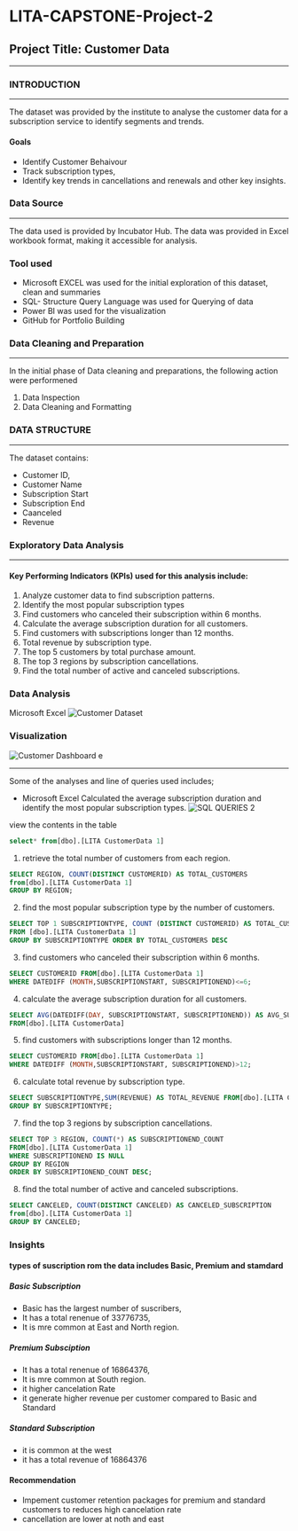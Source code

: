# LITA-CAPSTONE-Project-2
## Project Title: Customer Data
---

### INTRODUCTION
---
The dataset was provided by the institute to analyse the customer data for a subscription service to identify segments and trends.
#### Goals
- Identify Customer Behaivour
- Track subscription types, 
- Identify key trends in cancellations and renewals and other key insights.

### Data Source 
---
The data used is provided by Incubator Hub. The data was provided in Excel workbook format, making it accessible for analysis.

### Tool used 
-	Microsoft EXCEL was used for the initial exploration of this dataset, clean and summaries 
- SQL- Structure Query Language was used for Querying of data
- Power BI was used for the visualization
- GitHub for Portfolio Building

### Data Cleaning and Preparation
---
  In the initial phase of Data cleaning and preparations, the following action were performened
  1. Data Inspection
  2. Data Cleaning and Formatting

### DATA STRUCTURE
---
The dataset contains: 
- Customer ID,
- Customer Name
- Subscription Start
- Subscription End
- Caanceled
- Revenue

### Exploratory Data Analysis
  ---
#### Key Performing Indicators (KPIs) used for this analysis include:
1. Analyze customer data to find subscription patterns. 
2. Identify the most popular subscription types
3. Find customers who canceled their subscription within 6 months.
4. Calculate the average subscription duration for all customers. 
5. Find customers with subscriptions longer than 12 months. 
6. Total revenue by subscription type. 
7. The top 5 customers by total purchase amount.
8. The top 3 regions by subscription cancellations.
9. Find the total number of active and canceled subscriptions.
    
### Data Analysis
Microsoft Excel
![Customer Dataset](https://github.com/user-attachments/assets/bbf4e58d-1ec8-43c7-952e-15dfa5c6124f)

### Visualization
![Customer Dashboard e](https://github.com/user-attachments/assets/65b68fca-3092-44b3-a648-63902464edc8)


---
Some of the analyses and line of queries used includes;

- Microsoft Excel
Calculated the average subscription duration and identify the most popular 
subscription types.
![SQL QUERIES 2](https://github.com/user-attachments/assets/0b6688b2-0bc0-4277-b4a6-238669cfa896)

view the contents in the table
```sql
select* from[dbo].[LITA CustomerData 1]
```
1. retrieve the total number of customers from each region. 
```sql
SELECT REGION, COUNT(DISTINCT CUSTOMERID) AS TOTAL_CUSTOMERS
from[dbo].[LITA CustomerData 1]
GROUP BY REGION;
```
2. find the most popular subscription type by the number of customers. 
```sql
SELECT TOP 1 SUBSCRIPTIONTYPE, COUNT (DISTINCT CUSTOMERID) AS TOTAL_CUSTOMERS
FROM [dbo].[LITA CustomerData 1]
GROUP BY SUBSCRIPTIONTYPE ORDER BY TOTAL_CUSTOMERS DESC
```

3. find customers who canceled their subscription within 6 months. 
```sql
SELECT CUSTOMERID FROM[dbo].[LITA CustomerData 1]
WHERE DATEDIFF (MONTH,SUBSCRIPTIONSTART, SUBSCRIPTIONEND)<=6;
```

4. calculate the average subscription duration for all customers. 
```sql
SELECT AVG(DATEDIFF(DAY, SUBSCRIPTIONSTART, SUBSCRIPTIONEND)) AS AVG_SUBSCRIPTION_DURATION 
FROM[dbo].[LITA CustomerData]
```
5. find customers with subscriptions longer than 12 months. 
```sql
SELECT CUSTOMERID FROM[dbo].[LITA CustomerData 1]
WHERE DATEDIFF (MONTH,SUBSCRIPTIONSTART, SUBSCRIPTIONEND)>12;
```
6. calculate total revenue by subscription type. 

```sql
SELECT SUBSCRIPTIONTYPE,SUM(REVENUE) AS TOTAL_REVENUE FROM[dbo].[LITA CustomerData 1]
GROUP BY SUBSCRIPTIONTYPE;
```
7. find the top 3 regions by subscription cancellations. 

```sql
SELECT TOP 3 REGION, COUNT(*) AS SUBSCRIPTIONEND_COUNT 
FROM[dbo].[LITA CustomerData 1]
WHERE SUBSCRIPTIONEND IS NULL
GROUP BY REGION
ORDER BY SUBSCRIPTIONEND_COUNT DESC;
```
8. find the total number of active and canceled subscriptions. 
```sql
SELECT CANCELED, COUNT(DISTINCT CANCELED) AS CANCELED_SUBSCRIPTION
from[dbo].[LITA CustomerData 1]
GROUP BY CANCELED;
```


### Insights
#### types of suscription rom the data includes Basic, Premium and stamdard
##### Basic Subscription
- Basic has the largest number of suscribers,
- It has a total renenue of 33776735,
- It is mre common at East and North region.

##### Premium Subsciption
- It has a total renenue of 16864376,
- It is mre common at South region.
- it higher cancelation Rate
- it generate higher revenue per customer compared to Basic and Standard

##### Standard Subscription
- it is common at the west
- it has a total revenue of 16864376

#### Recommendation
- Impement customer retention packages for premium and standard customers to reduces high cancelation rate
- cancellation are lower at noth and east
